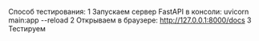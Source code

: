 Способ тестирования:
1 Запускаем сервер FastAPI в консоли: uvicorn main:app --reload
2 Открываем в браузере: http://127.0.0.1:8000/docs
3 Тестируем
